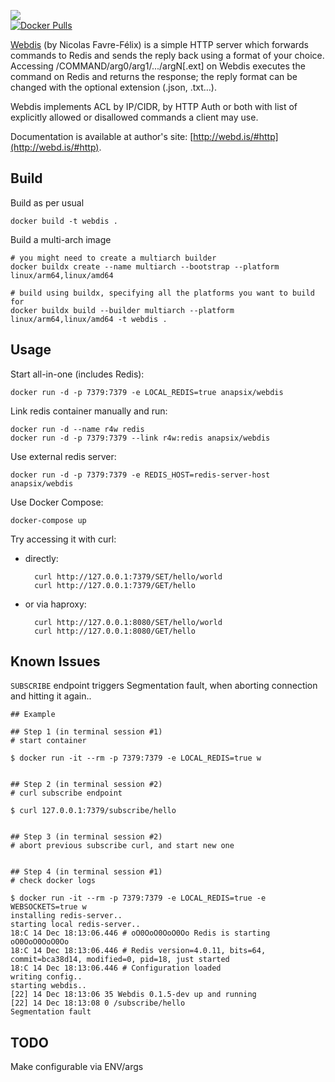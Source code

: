 [![](https://img.shields.io/docker/automated/anapsix/webdis.svg)](https://hub.docker.com/r/anapsix/webdis)  
[![Docker Pulls](https://img.shields.io/docker/pulls/anapsix/webdis.svg?style=round-square)](https://hub.docker.com/r/anapsix/webdis/)

[Webdis](http://webd.is) (by Nicolas Favre-Félix) is a simple HTTP server which forwards commands to Redis and sends the reply back using a format of your choice. Accessing /COMMAND/arg0/arg1/.../argN[.ext] on Webdis executes the command on Redis and returns the response; the reply format can be changed with the optional extension (.json, .txt…).

Webdis implements ACL by IP/CIDR, by HTTP Auth or both with list of explicitly allowed or disallowed commands a client may use.

Documentation is available at author's site: [http://webd.is/#http](http://webd.is/#http).

## Build

Build as per usual

    docker build -t webdis .

Build a multi-arch image

    # you might need to create a multiarch builder
    docker buildx create --name multiarch --bootstrap --platform linux/arm64,linux/amd64

    # build using buildx, specifying all the platforms you want to build for
    docker buildx build --builder multiarch --platform linux/arm64,linux/amd64 -t webdis .

## Usage

Start all-in-one (includes Redis):

    docker run -d -p 7379:7379 -e LOCAL_REDIS=true anapsix/webdis

Link redis container manually and run:

    docker run -d --name r4w redis
    docker run -d -p 7379:7379 --link r4w:redis anapsix/webdis

Use external redis server:

    docker run -d -p 7379:7379 -e REDIS_HOST=redis-server-host anapsix/webdis

Use Docker Compose:

    docker-compose up

Try accessing it with curl:

* directly:

        curl http://127.0.0.1:7379/SET/hello/world
        curl http://127.0.0.1:7379/GET/hello

* or via haproxy:

        curl http://127.0.0.1:8080/SET/hello/world
        curl http://127.0.0.1:8080/GET/hello

## Known Issues
`SUBSCRIBE` endpoint triggers Segmentation fault, when aborting connection and hitting it again..
```
## Example

## Step 1 (in terminal session #1)
# start container

$ docker run -it --rm -p 7379:7379 -e LOCAL_REDIS=true w


## Step 2 (in terminal session #2)
# curl subscribe endpoint

$ curl 127.0.0.1:7379/subscribe/hello


## Step 3 (in terminal session #2)
# abort previous subscribe curl, and start new one


## Step 4 (in terminal session #1)
# check docker logs

$ docker run -it --rm -p 7379:7379 -e LOCAL_REDIS=true -e WEBSOCKETS=true w
installing redis-server..
starting local redis-server..
18:C 14 Dec 18:13:06.446 # oO0OoO0OoO0Oo Redis is starting oO0OoO0OoO0Oo
18:C 14 Dec 18:13:06.446 # Redis version=4.0.11, bits=64, commit=bca38d14, modified=0, pid=18, just started
18:C 14 Dec 18:13:06.446 # Configuration loaded
writing config..
starting webdis..
[22] 14 Dec 18:13:06 35 Webdis 0.1.5-dev up and running
[22] 14 Dec 18:13:08 0 /subscribe/hello
Segmentation fault
```

## TODO
Make configurable via ENV/args
